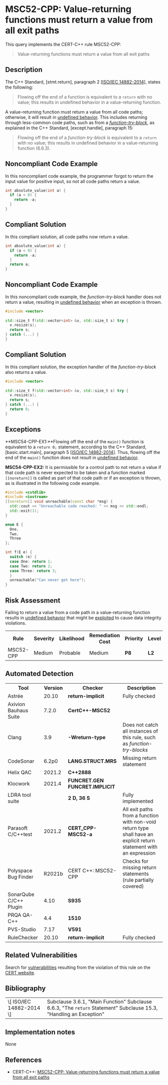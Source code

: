 # MSC52-CPP: Value-returning functions must return a value from all exit paths

This query implements the CERT-C++ rule MSC52-CPP:

> Value-returning functions must return a value from all exit paths


## Description

The C++ Standard, \[stmt.return\], paragraph 2 \[[ISO/IEC 14882-2014](https://wiki.sei.cmu.edu/confluence/display/cplusplus/AA.+Bibliography#AA.Bibliography-ISO%2FIEC14882-2014)\], states the following:

> Flowing off the end of a function is equivalent to a `return` with no value; this results in undefined behavior in a value-returning function.


A value-returning function must return a value from all code paths; otherwise, it will result in [undefined behavior](https://wiki.sei.cmu.edu/confluence/display/cplusplus/BB.+Definitions#BB.Definitions-undefinedbehavior). This includes returning through less-common code paths, such as from a *[function-try-block](https://en.cppreference.com/w/cpp/language/function-try-block)*, as explained in the C++ Standard, \[except.handle\], paragraph 15:

> Flowing off the end of a *function-try-block* is equivalent to a `return` with no value; this results in undefined behavior in a value-returning function (6.6.3).


## Noncompliant Code Example

In this noncompliant code example, the programmer forgot to return the input value for positive input, so not all code paths return a value.

```cpp
int absolute_value(int a) {
  if (a < 0) {
    return -a;
  }
}
```

## Compliant Solution

In this compliant solution, all code paths now return a value.

```cpp
int absolute_value(int a) {
  if (a < 0) {
    return -a;
  }
  return a;
}
```

## Noncompliant Code Example

In this noncompliant code example, the *function-try-block* handler does not return a value, resulting in [undefined behavior](https://wiki.sei.cmu.edu/confluence/display/cplusplus/BB.+Definitions#BB.Definitions-undefinedbehavior) when an exception is thrown.

```cpp
#include <vector>
 
std::size_t f(std::vector<int> &v, std::size_t s) try {
  v.resize(s);
  return s;
} catch (...) {
}

```

## Compliant Solution

In this compliant solution, the exception handler of the *function-try-block* also returns a value.

```cpp
#include <vector>
 
std::size_t f(std::vector<int> &v, std::size_t s) try {
  v.resize(s);
  return s;
} catch (...) {
  return 0;
}
```

## Exceptions

**MSC54-CPP-EX1:**Flowing off the end of the `main()` function is equivalent to a `return 0;` statement, according to the C++ Standard, \[basic.start.main\], paragraph 5 \[[ISO/IEC 14882-2014](https://wiki.sei.cmu.edu/confluence/display/cplusplus/AA.+Bibliography#AA.Bibliography-ISO%2FIEC14882-2014)\]. Thus, flowing off the end of the `main()` function does not result in [undefined behavior](https://wiki.sei.cmu.edu/confluence/display/cplusplus/BB.+Definitions#BB.Definitions-undefinedbehavior).

**MSC54-CPP-EX2:** It is permissible for a control path to not return a value if that code path is never expected to be taken and a function marked `[[noreturn]]` is called as part of that code path or if an exception is thrown, as is illustrated in the following code example.

```cpp
#include <cstdlib>
#include <iostream>
[[noreturn]] void unreachable(const char *msg) {
  std::cout << "Unreachable code reached: " << msg << std::endl;
  std::exit(1);
}

enum E {
  One,
  Two,
  Three
};

int f(E e) {
  switch (e) {
  case One: return 1;
  case Two: return 2;
  case Three: return 3;
  }
  unreachable("Can never get here");
}
```

## Risk Assessment

Failing to return a value from a code path in a value-returning function results in [undefined behavior](https://wiki.sei.cmu.edu/confluence/display/cplusplus/BB.+Definitions#BB.Definitions-undefinedbehavior) that might be [exploited](https://wiki.sei.cmu.edu/confluence/display/cplusplus/BB.+Definitions#BB.Definitions-exploit) to cause data integrity violations.

<table> <tbody> <tr> <th> Rule </th> <th> Severity </th> <th> Likelihood </th> <th> Remediation Cost </th> <th> Priority </th> <th> Level </th> </tr> <tr> <td> MSC52-CPP </td> <td> Medium </td> <td> Probable </td> <td> Medium </td> <td> <strong>P8</strong> </td> <td> <strong>L2</strong> </td> </tr> </tbody> </table>


## Automated Detection

<table> <tbody> <tr> <th> Tool </th> <th> Version </th> <th> Checker </th> <th> Description </th> </tr> <tr> <td> <a> Astrée </a> </td> <td> 20.10 </td> <td> <strong>return-implicit</strong> </td> <td> Fully checked </td> </tr> <tr> <td> <a> Axivion Bauhaus Suite </a> </td> <td> 7.2.0 </td> <td> <strong>CertC++-MSC52</strong> </td> <td> </td> </tr> <tr> <td> <a> Clang </a> </td> <td> 3.9 </td> <td> <strong>-Wreturn-type</strong> </td> <td> Does not catch all instances of this rule, such as <em> function-try-blocks </em> </td> </tr> <tr> <td> <a> CodeSonar </a> </td> <td> 6.2p0 </td> <td> <strong>LANG.STRUCT.MRS</strong> </td> <td> Missing return statement </td> </tr> <tr> <td> <a> Helix QAC </a> </td> <td> 2021.2 </td> <td> <strong>C++2888</strong> </td> <td> </td> </tr> <tr> <td> <a> Klocwork </a> </td> <td> 2021.4 </td> <td> <strong>FUNCRET.GEN</strong> <strong>FUNCRET.IMPLICIT</strong> </td> <td> </td> </tr> <tr> <td> <a> LDRA tool suite </a> </td> <td> </td> <td> <strong>2 D, 36 S</strong> </td> <td> Fully implemented </td> </tr> <tr> <td> <a> Parasoft C/C++test </a> </td> <td> 2021.2 </td> <td> <strong>CERT_CPP-MSC52-a</strong> </td> <td> All exit paths from a function with non-void return type shall have an explicit return statement with an expression </td> </tr> <tr> <td> <a> Polyspace Bug Finder </a> </td> <td> R2021b </td> <td> <a> CERT C++: MSC52-CPP </a> </td> <td> Checks for missing return statements (rule partially covered) </td> </tr> <tr> <td> <a> SonarQube C/C++ Plugin </a> </td> <td> 4.10 </td> <td> <strong><a>S935</a></strong> </td> <td> </td> </tr> <tr> <td> <a> PRQA QA-C++ </a> </td> <td> 4.4 </td> <td> <strong>1510</strong> </td> <td> </td> </tr> <tr> <td> <a> PVS-Studio </a> </td> <td> 7.17 </td> <td> <strong><a>V591</a></strong> </td> <td> </td> </tr> <tr> <td> <a> RuleChecker </a> </td> <td> 20.10 </td> <td> <strong>return-implicit</strong> </td> <td> Fully checked </td> </tr> </tbody> </table>


## Related Vulnerabilities

Search for [vulnerabilities](https://wiki.sei.cmu.edu/confluence/display/cplusplus/BB.+Definitions#BB.Definitions-vulnerability) resulting from the violation of this rule on the [CERT website](https://www.kb.cert.org/vulnotes/bymetric?searchview&query=FIELD+KEYWORDS+contains+MSC52-CPP).

## Bibliography

<table> <tbody> <tr> <td> \[ <a> ISO/IEC 14882-2014 </a> \] </td> <td> Subclause 3.6.1, "Main Function" Subclause 6.6.3, "The <code>return</code> Statement" Subclause 15.3, "Handling an Exception" </td> </tr> </tbody> </table>


## Implementation notes

None

## References

* CERT-C++: [MSC52-CPP: Value-returning functions must return a value from all exit paths](https://wiki.sei.cmu.edu/confluence/pages/viewpage.action?pageId=88046682)
